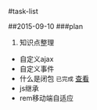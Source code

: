 #task-list

##2015-09-10
###plan
1. 知识点整理  
  * 自定义ajax  
  * 自定义事件  
  * 什么是闭包 `已完成` [查看](http://segmentfault.com/a/1190000003712070)
  * js继承    
  * rem移动端自适应  
